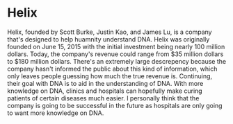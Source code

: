 # Helix

  Helix, founded by Scott Burke, Justin Kao, and James Lu, is a company that's designed to help huamnity understand DNA. Helix was originally founded on June 15, 2015 with the initial investment being nearly 100 million dollars. Today, the company's revenue could range from $35 million dollars to $180 million dollars. There's an extremely large descrepency because the company hasn't informed the public about this kind of information, which only leaves people guessing how much the true revenue is. 
  Continuing, their goal with DNA is to aid in the understanding of DNA. With more knowledge on DNA, clinics and hospitals can hopefully make curing patients of certain diseases much easier. 
  I personally think that the company is going to be successful in the future as hospitals are only going to want more knowledge on DNA.   
